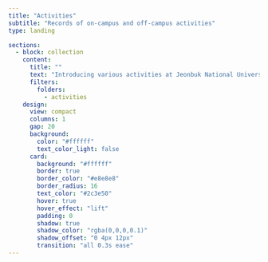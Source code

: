 ```yaml
---
title: "Activities"
subtitle: "Records of on-campus and off-campus activities"
type: landing

sections:
  - block: collection
    content:
      title: ""
      text: "Introducing various activities at Jeonbuk National University 📚"
      filters:
        folders:
          - activities
    design:
      view: compact
      columns: 1
      gap: 20
      background:
        color: "#ffffff"
        text_color_light: false
      card:
        background: "#ffffff"
        border: true
        border_color: "#e8e8e8"
        border_radius: 16
        text_color: "#2c3e50"
        hover: true
        hover_effect: "lift"
        padding: 0
        shadow: true
        shadow_color: "rgba(0,0,0,0.1)"
        shadow_offset: "0 4px 12px"
        transition: "all 0.3s ease"
---
```

